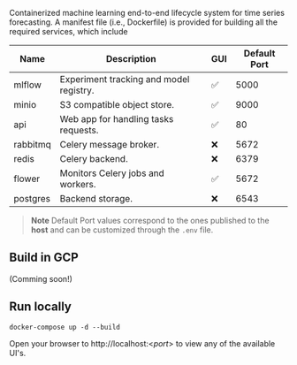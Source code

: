 Containerized machine learning end-to-end lifecycle system for time series 
forecasting. A manifest file (i.e., Dockerfile) is provided for building all 
the required services, which include
 

| Name     | Description                             | GUI | Default Port |
|----------|-----------------------------------------|-----|--------------|
| mlflow   | Experiment tracking and model registry. | ✅   | 5000         |
| minio    | S3 compatible object store.             | ✅   | 9000         |
| api      | Web app for handling tasks requests.    | ✅   | 80           |
| rabbitmq | Celery message broker.                  | ❌   | 5672         |
| redis    | Celery backend.                         | ❌   | 6379         |
| flower   | Monitors Celery jobs and workers.       | ✅   | 5672         |
| postgres | Backend storage.                        | ❌   | 6543         |

> **Note**
> Default Port values correspond to the ones published to the **host** and can be customized through the `.env` file.



Build in GCP
------------
(Comming soon!)


Run locally
-----------
```
docker-compose up -d --build
```
Open your browser to http://localhost:<*port*> to view any of the available UI's.